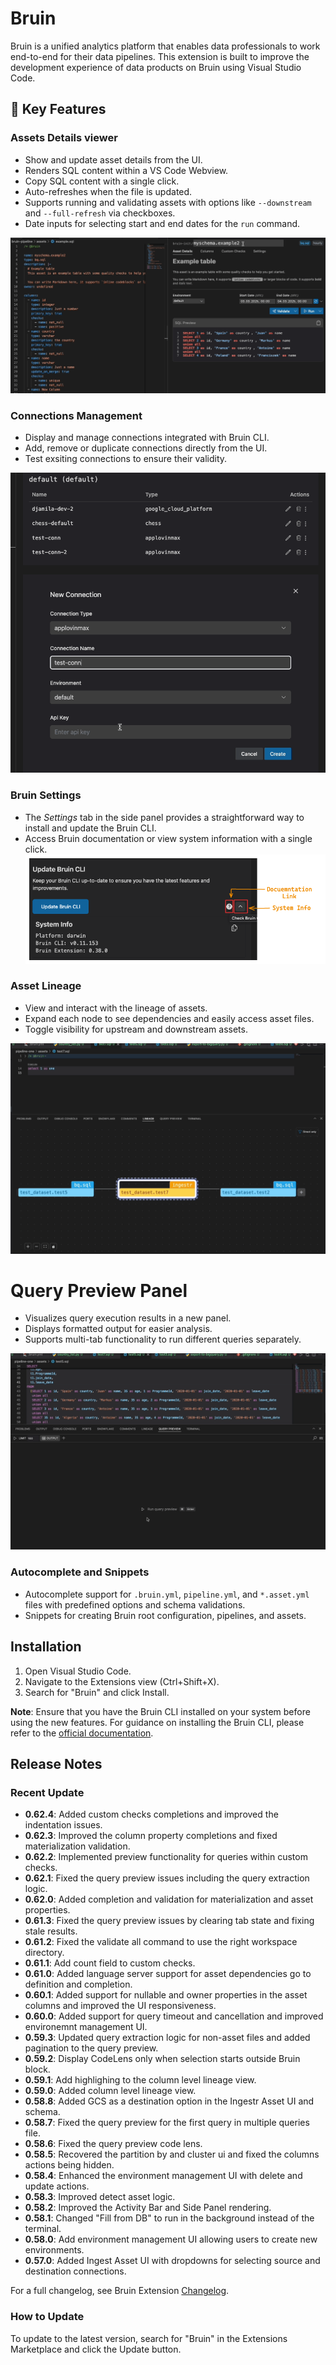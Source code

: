 # Bruin

Bruin is a unified analytics platform that enables data professionals to work end-to-end for their data pipelines. This extension is built to improve the development experience of data products on Bruin using Visual Studio Code.

## 🚀 Key Features

### Assets Details viewer
- Show and update asset details from the UI.
- Renders SQL content within a VS Code Webview.
- Copy SQL content with a single click.
- Auto-refreshes when the file is updated.
- Supports running and validating assets with options like `--downstream` and `--full-refresh` via checkboxes.
- Date inputs for selecting start and end dates for the `run` command.


![GIF of Asset Details Panel](https://github.com/bruin-data/bruin-vscode/blob/main/screenshots/asset-details-tab-new.gif?raw=true)

### Connections Management
- Display and manage connections integrated with Bruin CLI.
- Add, remove or duplicate connections directly from the UI.
- Test exsiting connections to ensure their validity.

![GIF of Connection Manager](https://github.com/bruin-data/bruin-vscode/blob/main/screenshots/manage-connections.gif?raw=true)

### Bruin Settings
- The *Settings* tab in the side panel provides a straightforward way to install and update the Bruin CLI.
- Access Bruin documentation or view system information with a single click.
![Screenshot of Settings Tab](https://github.com/bruin-data/bruin-vscode/blob/main/screenshots/bruin-settings.png?raw=true)

### Asset Lineage
- View and interact with the lineage of assets.
- Expand each node to see dependencies and easily access asset files.
- Toggle visibility for upstream and downstream assets.

![GIF of Lineage Panel](https://github.com/bruin-data/bruin-vscode/blob/main/screenshots/lineage-panel-with-options.gif?raw=true)

# Query Preview Panel
- Visualizes query execution results in a new panel.
- Displays formatted output for easier analysis.
- Supports multi-tab functionality to run different queries separately.

![GIF of Lineage Panel](https://github.com/bruin-data/bruin-vscode/blob/main/screenshots/query-preview-options.gif?raw=true)

### Autocomplete and Snippets
- Autocomplete support for `.bruin.yml`, `pipeline.yml`, and `*.asset.yml` files with predefined options and schema validations.
- Snippets for creating Bruin root configuration, pipelines, and assets.

## Installation

1. Open Visual Studio Code.
2. Navigate to the Extensions view (Ctrl+Shift+X).
3. Search for "Bruin" and click Install.

**Note**: Ensure that you have the Bruin CLI installed on your system before using the new features. For guidance on installing the Bruin CLI, please refer to the [official documentation](https://github.com/bruin-data/bruin).

## Release Notes
### Recent Update
- **0.62.4**: Added custom checks completions and improved the indentation issues.
- **0.62.3**: Improved the column property completions and fixed materialization validation.
- **0.62.2**: Implemented preview functionality for queries within custom checks.
- **0.62.1**: Fixed the query preview issues including the query extraction logic.
- **0.62.0**: Added completion and validation for materialization and asset properties.
- **0.61.3**: Fixed the query preview issues by clearing tab state and fixing stale results.
- **0.61.2**: Fixed the validate all command to use the right workspace directory.
- **0.61.1**: Add count field to custom checks.
- **0.61.0**: Added language server support for asset dependencies go to definition and completion.
- **0.60.1**: Added support for nullable and owner properties in the asset columns and improved the UI responsiveness.
- **0.60.0**: Added support for query timeout and cancellation and improved environemnt management UI.
- **0.59.3**: Updated query extraction logic for non-asset files and added pagination to the query preview.
- **0.59.2**: Display CodeLens only when selection starts outside Bruin block.
- **0.59.1**: Add highlighing to the column level lineage view.
- **0.59.0**: Added column level lineage view.
- **0.58.8**: Added GCS as a destination option in the Ingestr Asset UI and schema.
- **0.58.7**: Fixed the query preview for the first query in multiple queries file.
- **0.58.6**: Fixed the query preview code lens. 
- **0.58.5**: Recovered the partition by and cluster ui and fixed the columns actions being hidden.
- **0.58.4**: Enhanced the environment management UI with delete and update actions.
- **0.58.3**: Improved detect asset logic.
- **0.58.2**: Improved the Activity Bar and Side Panel rendering.
- **0.58.1**: Changed "Fill from DB" to run in the background instead of the terminal.
- **0.58.0**: Add environment management UI allowing users to create new environments.
- **0.57.0**: Added Ingest Asset UI with dropdowns for selecting source and destination connections.

For a full changelog, see Bruin Extension [Changelog](https://marketplace.visualstudio.com/items/bruin.bruin/changelog).

### How to Update

To update to the latest version, search for "Bruin" in the Extensions Marketplace and click the Update button.
